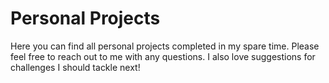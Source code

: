 # Personal Projects
Here you can find all personal projects completed in my spare time. Please feel free to reach out to me with any questions. I also love suggestions for challenges I should tackle next!
